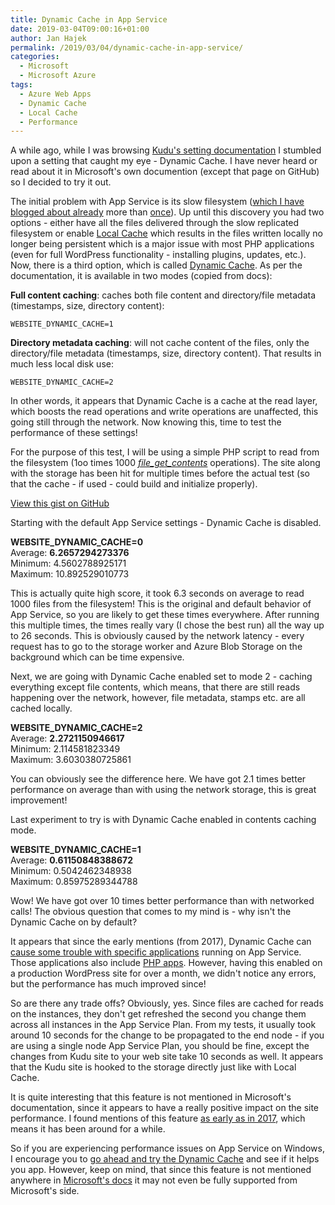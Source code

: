 ```yaml
---
title: Dynamic Cache in App Service
date: 2019-03-04T09:00:16+01:00
author: Jan Hajek
permalink: /2019/03/04/dynamic-cache-in-app-service/
categories:
  - Microsoft
  - Microsoft Azure
tags:
  - Azure Web Apps
  - Dynamic Cache
  - Local Cache
  - Performance
---
```


<p>A while ago, while I was browsing <a href="https://github.com/projectkudu/kudu/wiki/Configurable-settings">Kudu's setting documentation</a> I stumbled upon a setting that caught my eye - Dynamic Cache. I have never heard or read about it in Microsoft's own documention (except that page on GitHub) so I decided to try it out.</p>



<!--more-->



<p>The initial problem with App Service is its slow filesystem (<a href="https://hajekj.net/2016/11/14/speed-up-your-application-in-azure-app-service/">which I have blogged about already</a> more than <a href="https://hajekj.net/2017/06/15/local-cache-with-app-service-on-linux/">once</a>). Up until this discovery you had two options - either have all the files delivered through the slow replicated filesystem or enable <a href="https://docs.microsoft.com/en-us/azure/app-service/overview-local-cache">Local Cache</a> which results in the files written locally no longer being persistent which is a major issue with most PHP applications (even for full WordPress functionality - installing plugins, updates, etc.). Now, there is a third option, which is called <a href="https://github.com/projectkudu/kudu/wiki/Configurable-settings#turning-on-the-dynamic-cache-feature">Dynamic Cache</a>. As per the documentation, it is available in two modes (copied from docs):</p>



<p><strong>Full content caching</strong>: caches both file content and directory/file metadata (timestamps, size, directory content):</p>


<!-- wp:code -->
<pre class="wp-block-code"><code>WEBSITE_DYNAMIC_CACHE=1</code></pre>
<!-- /wp:code -->


<p><strong>Directory metadata caching</strong>: will not cache content of the files, only the directory/file metadata (timestamps, size, directory content). That results in much less local disk use:</p>


<!-- wp:code -->
<pre class="wp-block-code"><code>WEBSITE_DYNAMIC_CACHE=2</code></pre>
<!-- /wp:code -->


<p>In other words, it appears that Dynamic Cache is a cache at the read layer, which boosts the read operations and write operations are unaffected, this going still through the network. Now knowing this, time to test the performance of these settings!</p>



<p>For the purpose of this test, I will be using a simple PHP script to read from the filesystem (1oo times 1000 <em><a href="http://php.net/manual/en/function.file-get-contents.php">file_get_contents</a></em> operations). The site along with the storage has been hit for multiple times before the actual test (so that the cache - if used - could build and initialize properly).</p>


<!-- wp:coblocks/gist {"url":"https://gist.github.com/hajekj/17ab3a7a18b1ad545ff000252dc35451","file":"1027-1.php"} -->
<div class="wp-block-coblocks-gist"><script src="https://gist.github.com/hajekj/17ab3a7a18b1ad545ff000252dc35451.js?file=1027-1.php"></script><noscript><a href="https://gist.github.com/hajekj/17ab3a7a18b1ad545ff000252dc35451#file-1027-1-php">View this gist on GitHub</a></noscript></div>
<!-- /wp:coblocks/gist -->


<p>Starting with the default App Service settings - Dynamic Cache is disabled.</p>



<p><strong>WEBSITE_DYNAMIC_CACHE=0</strong><br>Average: <strong>6.2657294273376</strong><br>Minimum: 4.5602788925171<br>Maximum: 10.892529010773 </p>



<p>This is actually quite high score, it took 6.3 seconds on average to read 1000 files from the filesystem! This is the original and default behavior of App Service, so you are likely to get these times everywhere. After running this multiple times, the times really vary (I chose the best run) all the way up to 26 seconds. This is obviously caused by the network latency - every request has to go to the storage worker and Azure Blob Storage on the background which can be time expensive.</p>



<p>Next, we are going with Dynamic Cache enabled set to mode 2 - caching everything except file contents, which means, that there are still reads happening over the network, however, file metadata, stamps etc. are all cached locally.</p>



<p><strong>WEBSITE_DYNAMIC_CACHE=2</strong><br>Average: <strong>2.2721150946617</strong><br>Minimum: 2.114581823349<br>Maximum: 3.6030380725861 </p>



<p>You can obviously see the difference here. We have got 2.1 times better performance on average than with using the network storage, this is great improvement!</p>



<p>Last experiment to try is with Dynamic Cache enabled in contents caching mode.</p>



<p><strong>WEBSITE_DYNAMIC_CACHE=1</strong><br>Average: <strong>0.61150848388672</strong><br>Minimum: 0.5042462348938<br>Maximum: 0.85975289344788 </p>



<p>Wow! We have got over 10 times better performance than with networked calls! The obvious question that comes to my mind is - why isn't the Dynamic Cache on by default?</p>



<p>It appears that since the early mentions (from 2017), Dynamic Cache can <a href="https://blogs.msdn.microsoft.com/waws/2017/08/02/asp-net-and-asp-net-core-application-restarts-on-azure-app-service/">cause some trouble with specific applications</a> running on App Service. Those applications also include <a href="https://www.obungi.com/2017/06/07/cake-php-and-azure-app-service-http-500-errors/">PHP apps</a>. However, having this enabled on a production WordPress site for over a month, we didn't notice any errors, but the performance has much improved since!</p>



<p>So are there any trade offs? Obviously, yes. Since files are cached for reads on the instances, they don't get refreshed the second you change them across all instances in the App Service Plan. From my tests, it usually took around 10 seconds for the change to be propagated to the end node - if you are using a single node App Service Plan, you should be fine, except the changes from Kudu site to your web site take 10 seconds as well. It appears that the Kudu site is hooked to the storage directly just like with Local Cache.</p>



<p>It is quite interesting that this feature is not mentioned in Microsoft's documentation, since it appears to have a really positive impact on the site performance. I found mentions of this feature <a href="https://blogs.msdn.microsoft.com/waws/2017/08/02/asp-net-and-asp-net-core-application-restarts-on-azure-app-service/">as early as in 2017</a>, which means it has been around for a while.</p>



<p>So if you are experiencing performance issues on App Service on Windows, I encourage you to <a href="https://github.com/projectkudu/kudu/wiki/Configurable-settings#turning-on-the-dynamic-cache-feature">go ahead and try the Dynamic Cache</a> and see if it helps you app. However, keep on mind, that since this feature is not mentioned anywhere in <a href="https://docs.microsoft.com/en-us/azure/app-service/">Microsoft's docs</a> it may not even be fully supported from Microsoft's side.</p>
